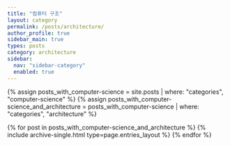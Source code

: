 ```yaml
---
title: "컴퓨터 구조"
layout: category
permalink: /posts/architecture/
author_profile: true
sidebar_main: true
types: posts
category: architecture
sidebar:
  nav: "sidebar-category"
  enabled: true
---
```


{% assign posts_with_computer-science = site.posts | where: "categories", "computer-science" %}
{% assign posts_with_computer-science_and_architecture = posts_with_computer-science | where: "categories", "architecture" %}

{% for post in posts_with_computer-science_and_architecture %}
  {% include archive-single.html type=page.entries_layout %}
{% endfor %}
